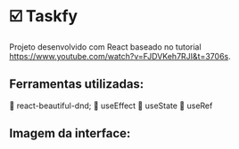 # ☑️ Taskfy

Projeto desenvolvido com React baseado no tutorial https://www.youtube.com/watch?v=FJDVKeh7RJI&t=3706s.

## Ferramentas utilizadas: 

🔵 react-beautiful-dnd;
🔵 useEffect
🔵 useState
🔵 useRef

## Imagem da interface: 
